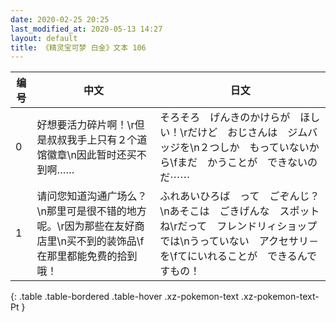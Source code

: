 ```yaml
---
date: 2020-02-25 20:25
last_modified_at: 2020-05-13 14:27
layout: default
title: 《精灵宝可梦 白金》文本 106
---
```

| 编号 | 中文 | 日文 |
| ---- | ---- | ---- |
| 0 | 好想要活力碎片啊！\r但是叔叔我手上只有２个道馆徽章\n因此暂时还买不到啊…… | そろそろ　げんきのかけらが　ほしい！\rだけど　おじさんは　ジムバッジを\n２つしか　もっていないから\fまだ　かうことが　できないのだ⋯⋯ |
| 1 | 请问您知道沟通广场么？\n那里可是很不错的地方呢。\r因为那些在友好商店里\n买不到的装饰品\f在那里都能免费的拾到哦！ | ふれあいひろば　って　ごぞんじ？\nあそこは　ごきげんな　スポットね\rだって　フレンドリィショップでは\nうっていない　アクセサリ－を\fてにいれることが　できるんですもの！ |
{: .table .table-bordered .table-hover .xz-pokemon-text .xz-pokemon-text-Pt }